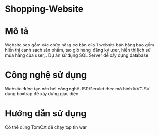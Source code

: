 # Shopping-Website
# Mô tả
Website bao gồm các chức năng cơ bản của 1 website bán hàng bao gồm hiển thị danh sách sản phẩm, tạo giỏ hàng, đăng ký user, hiển thị lịch sử mua hàng của user,..
Dự án sử dụng SQL Server để xây dựng database
# Công nghệ sử dụng
Website được tạo nên bởi công nghệ JSP/Servlet theo mô hình MVC
Sử dụng bootrap để xây dựng giao diện
# Hướng dẫn sử dụng
Có thể dùng TomCat để chạy tập tin war

